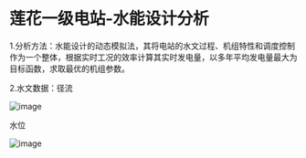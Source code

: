 # 莲花一级电站-水能设计分析

1.分析方法：水能设计的动态模拟法，其将电站的水文过程、机组特性和调度控制作为一个整体，根据实时工况的效率计算其实时发电量，以多年平均发电量最大为目标函数，求取最优的机组参数。

2.水文数据：径流

![image](https://github.com/ShouqingChen1/Dynamic-Simulation-Method-for-Hydropower-Station-Water-Energy-Calculation-and-Unit-Selection/blob/master/ImagesFolderforReadme/%E6%B5%81%E9%87%8F%E4%BF%9D%E8%AF%81%E7%8E%87.jpg)

水位

![image](https://github.com/ShouqingChen1/Dynamic-Simulation-Method-for-Hydropower-Station-Water-Energy-Calculation-and-Unit-Selection/blob/master/ImagesFolderforReadme/%E6%B0%B4%E4%BD%8D%E6%B5%81%E9%87%8F%E5%85%B3%E7%B3%BB.jpg)
